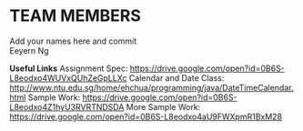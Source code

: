 # TEAM MEMBERS
Add your names here and commit <br>
Eeyern Ng

**Useful Links**
Assignment Spec: https://drive.google.com/open?id=0B6S-L8eodxo4WUVxQUhZeGpLLXc
Calendar and Date Class: http://www.ntu.edu.sg/home/ehchua/programming/java/DateTimeCalendar.html
Sample Work: https://drive.google.com/open?id=0B6S-L8eodxo4Z1hyU3RVRTNDSDA
More Sample Work: https://drive.google.com/open?id=0B6S-L8eodxo4aU9FWXpmR1BxM28
